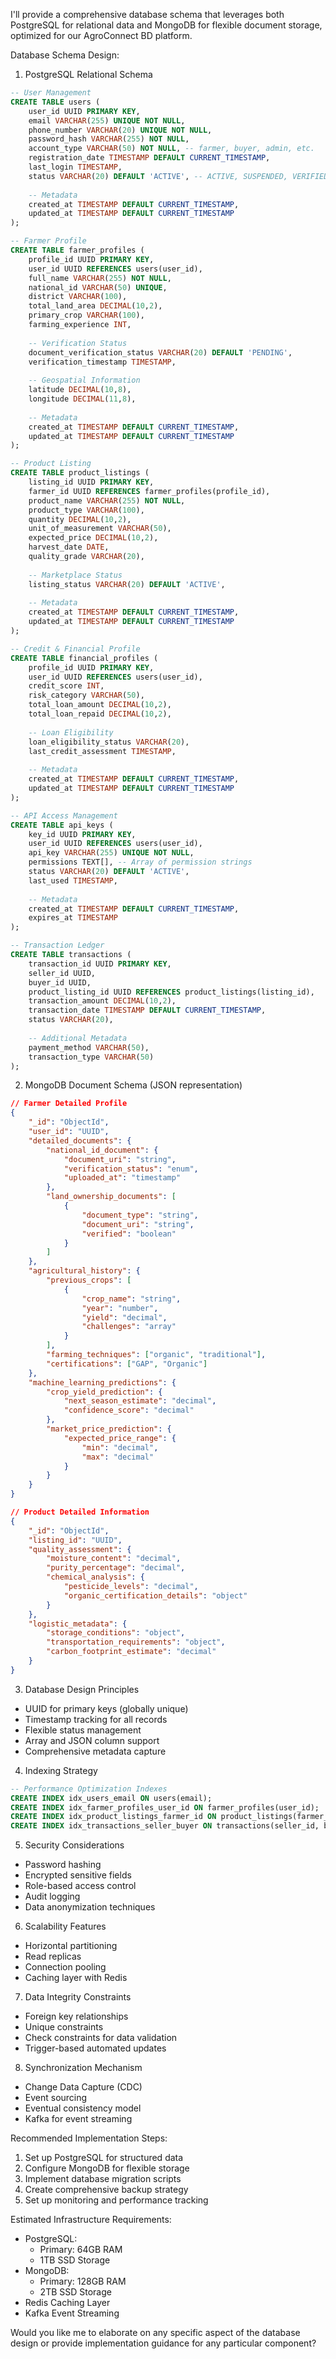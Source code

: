 I'll provide a comprehensive database schema that leverages both PostgreSQL for relational data and MongoDB for flexible document storage, optimized for our AgroConnect BD platform.

Database Schema Design:

1. PostgreSQL Relational Schema
```sql
-- User Management
CREATE TABLE users (
    user_id UUID PRIMARY KEY,
    email VARCHAR(255) UNIQUE NOT NULL,
    phone_number VARCHAR(20) UNIQUE NOT NULL,
    password_hash VARCHAR(255) NOT NULL,
    account_type VARCHAR(50) NOT NULL, -- farmer, buyer, admin, etc.
    registration_date TIMESTAMP DEFAULT CURRENT_TIMESTAMP,
    last_login TIMESTAMP,
    status VARCHAR(20) DEFAULT 'ACTIVE', -- ACTIVE, SUSPENDED, VERIFIED
    
    -- Metadata
    created_at TIMESTAMP DEFAULT CURRENT_TIMESTAMP,
    updated_at TIMESTAMP DEFAULT CURRENT_TIMESTAMP
);

-- Farmer Profile
CREATE TABLE farmer_profiles (
    profile_id UUID PRIMARY KEY,
    user_id UUID REFERENCES users(user_id),
    full_name VARCHAR(255) NOT NULL,
    national_id VARCHAR(50) UNIQUE,
    district VARCHAR(100),
    total_land_area DECIMAL(10,2),
    primary_crop VARCHAR(100),
    farming_experience INT,
    
    -- Verification Status
    document_verification_status VARCHAR(20) DEFAULT 'PENDING',
    verification_timestamp TIMESTAMP,
    
    -- Geospatial Information
    latitude DECIMAL(10,8),
    longitude DECIMAL(11,8),
    
    -- Metadata
    created_at TIMESTAMP DEFAULT CURRENT_TIMESTAMP,
    updated_at TIMESTAMP DEFAULT CURRENT_TIMESTAMP
);

-- Product Listing
CREATE TABLE product_listings (
    listing_id UUID PRIMARY KEY,
    farmer_id UUID REFERENCES farmer_profiles(profile_id),
    product_name VARCHAR(255) NOT NULL,
    product_type VARCHAR(100),
    quantity DECIMAL(10,2),
    unit_of_measurement VARCHAR(50),
    expected_price DECIMAL(10,2),
    harvest_date DATE,
    quality_grade VARCHAR(20),
    
    -- Marketplace Status
    listing_status VARCHAR(20) DEFAULT 'ACTIVE',
    
    -- Metadata
    created_at TIMESTAMP DEFAULT CURRENT_TIMESTAMP,
    updated_at TIMESTAMP DEFAULT CURRENT_TIMESTAMP
);

-- Credit & Financial Profile
CREATE TABLE financial_profiles (
    profile_id UUID PRIMARY KEY,
    user_id UUID REFERENCES users(user_id),
    credit_score INT,
    risk_category VARCHAR(50),
    total_loan_amount DECIMAL(10,2),
    total_loan_repaid DECIMAL(10,2),
    
    -- Loan Eligibility
    loan_eligibility_status VARCHAR(20),
    last_credit_assessment TIMESTAMP,
    
    -- Metadata
    created_at TIMESTAMP DEFAULT CURRENT_TIMESTAMP,
    updated_at TIMESTAMP DEFAULT CURRENT_TIMESTAMP
);

-- API Access Management
CREATE TABLE api_keys (
    key_id UUID PRIMARY KEY,
    user_id UUID REFERENCES users(user_id),
    api_key VARCHAR(255) UNIQUE NOT NULL,
    permissions TEXT[], -- Array of permission strings
    status VARCHAR(20) DEFAULT 'ACTIVE',
    last_used TIMESTAMP,
    
    -- Metadata
    created_at TIMESTAMP DEFAULT CURRENT_TIMESTAMP,
    expires_at TIMESTAMP
);

-- Transaction Ledger
CREATE TABLE transactions (
    transaction_id UUID PRIMARY KEY,
    seller_id UUID,
    buyer_id UUID,
    product_listing_id UUID REFERENCES product_listings(listing_id),
    transaction_amount DECIMAL(10,2),
    transaction_date TIMESTAMP DEFAULT CURRENT_TIMESTAMP,
    status VARCHAR(20),
    
    -- Additional Metadata
    payment_method VARCHAR(50),
    transaction_type VARCHAR(50)
);
```

2. MongoDB Document Schema (JSON representation)
```json
// Farmer Detailed Profile
{
    "_id": "ObjectId",
    "user_id": "UUID",
    "detailed_documents": {
        "national_id_document": {
            "document_uri": "string",
            "verification_status": "enum",
            "uploaded_at": "timestamp"
        },
        "land_ownership_documents": [
            {
                "document_type": "string",
                "document_uri": "string",
                "verified": "boolean"
            }
        ]
    },
    "agricultural_history": {
        "previous_crops": [
            {
                "crop_name": "string",
                "year": "number",
                "yield": "decimal",
                "challenges": "array"
            }
        ],
        "farming_techniques": ["organic", "traditional"],
        "certifications": ["GAP", "Organic"]
    },
    "machine_learning_predictions": {
        "crop_yield_prediction": {
            "next_season_estimate": "decimal",
            "confidence_score": "decimal"
        },
        "market_price_prediction": {
            "expected_price_range": {
                "min": "decimal",
                "max": "decimal"
            }
        }
    }
}

// Product Detailed Information
{
    "_id": "ObjectId",
    "listing_id": "UUID",
    "quality_assessment": {
        "moisture_content": "decimal",
        "purity_percentage": "decimal",
        "chemical_analysis": {
            "pesticide_levels": "decimal",
            "organic_certification_details": "object"
        }
    },
    "logistic_metadata": {
        "storage_conditions": "object",
        "transportation_requirements": "object",
        "carbon_footprint_estimate": "decimal"
    }
}
```

3. Database Design Principles
- UUID for primary keys (globally unique)
- Timestamp tracking for all records
- Flexible status management
- Array and JSON column support
- Comprehensive metadata capture

4. Indexing Strategy
```sql
-- Performance Optimization Indexes
CREATE INDEX idx_users_email ON users(email);
CREATE INDEX idx_farmer_profiles_user_id ON farmer_profiles(user_id);
CREATE INDEX idx_product_listings_farmer_id ON product_listings(farmer_id);
CREATE INDEX idx_transactions_seller_buyer ON transactions(seller_id, buyer_id);
```

5. Security Considerations
- Password hashing
- Encrypted sensitive fields
- Role-based access control
- Audit logging
- Data anonymization techniques

6. Scalability Features
- Horizontal partitioning
- Read replicas
- Connection pooling
- Caching layer with Redis

7. Data Integrity Constraints
- Foreign key relationships
- Unique constraints
- Check constraints for data validation
- Trigger-based automated updates

8. Synchronization Mechanism
- Change Data Capture (CDC)
- Event sourcing
- Eventual consistency model
- Kafka for event streaming

Recommended Implementation Steps:
1. Set up PostgreSQL for structured data
2. Configure MongoDB for flexible storage
3. Implement database migration scripts
4. Create comprehensive backup strategy
5. Set up monitoring and performance tracking

Estimated Infrastructure Requirements:
- PostgreSQL: 
  - Primary: 64GB RAM
  - 1TB SSD Storage
- MongoDB:
  - Primary: 128GB RAM
  - 2TB SSD Storage
- Redis Caching Layer
- Kafka Event Streaming

Would you like me to elaborate on any specific aspect of the database design or provide implementation guidance for any particular component?
